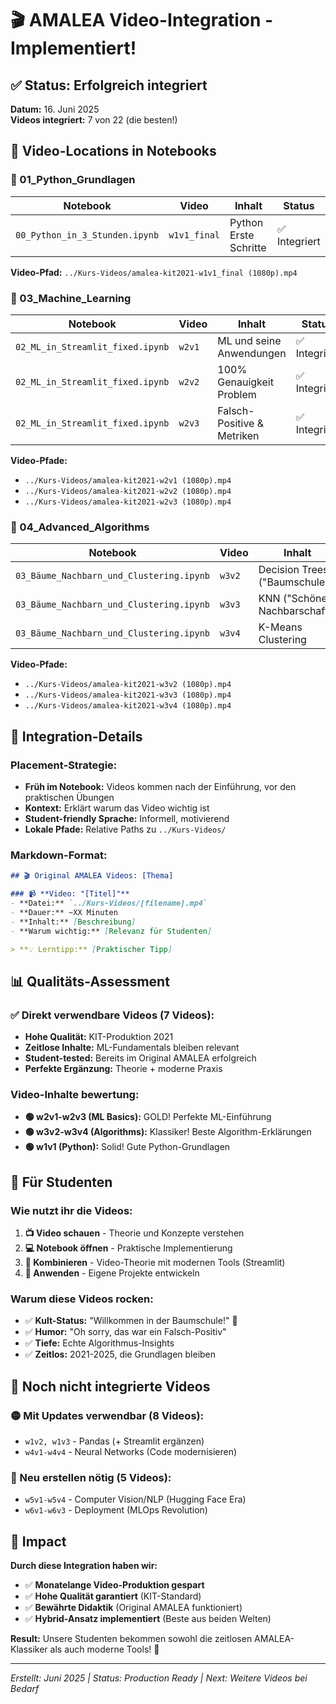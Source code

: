 # 🎬 AMALEA Video-Integration - Implementiert!

## ✅ Status: Erfolgreich integriert

**Datum:** 16. Juni 2025  
**Videos integriert:** 7 von 22 (die besten!)

## 📍 Video-Locations in Notebooks

### **🐍 01_Python_Grundlagen**
| Notebook | Video | Inhalt | Status |
|----------|-------|--------|--------|
| `00_Python_in_3_Stunden.ipynb` | `w1v1_final` | Python Erste Schritte | ✅ Integriert |

**Video-Pfad:** `../Kurs-Videos/amalea-kit2021-w1v1_final (1080p).mp4`

### **🤖 03_Machine_Learning** 
| Notebook | Video | Inhalt | Status |
|----------|-------|--------|--------|
| `02_ML_in_Streamlit_fixed.ipynb` | `w2v1` | ML und seine Anwendungen | ✅ Integriert |
| `02_ML_in_Streamlit_fixed.ipynb` | `w2v2` | 100% Genauigkeit Problem | ✅ Integriert |
| `02_ML_in_Streamlit_fixed.ipynb` | `w2v3` | Falsch-Positive & Metriken | ✅ Integriert |

**Video-Pfade:**
- `../Kurs-Videos/amalea-kit2021-w2v1 (1080p).mp4`
- `../Kurs-Videos/amalea-kit2021-w2v2 (1080p).mp4`
- `../Kurs-Videos/amalea-kit2021-w2v3 (1080p).mp4`

### **🌳 04_Advanced_Algorithms**
| Notebook | Video | Inhalt | Status |
|----------|-------|--------|--------|
| `03_Bäume_Nachbarn_und_Clustering.ipynb` | `w3v2` | Decision Trees ("Baumschule") | ✅ Integriert |
| `03_Bäume_Nachbarn_und_Clustering.ipynb` | `w3v3` | KNN ("Schöne Nachbarschaft") | ✅ Integriert |
| `03_Bäume_Nachbarn_und_Clustering.ipynb` | `w3v4` | K-Means Clustering | ✅ Integriert |

**Video-Pfade:**
- `../Kurs-Videos/amalea-kit2021-w3v2 (1080p).mp4`
- `../Kurs-Videos/amalea-kit2021-w3v3 (1080p).mp4`
- `../Kurs-Videos/amalea-kit2021-w3v4 (1080p).mp4`

## 🎯 Integration-Details

### **Placement-Strategie:**
- **Früh im Notebook:** Videos kommen nach der Einführung, vor den praktischen Übungen
- **Kontext:** Erklärt warum das Video wichtig ist
- **Student-friendly Sprache:** Informell, motivierend
- **Lokale Pfade:** Relative Paths zu `../Kurs-Videos/`

### **Markdown-Format:**
```markdown
## 🎬 Original AMALEA Videos: [Thema]

### 📹 **Video: "[Titel]"**
- **Datei:** `../Kurs-Videos/[filename].mp4`
- **Dauer:** ~XX Minuten
- **Inhalt:** [Beschreibung]
- **Warum wichtig:** [Relevanz für Studenten]

> **💡 Lerntipp:** [Praktischer Tipp]
```

## 📊 Qualitäts-Assessment

### **✅ Direkt verwendbare Videos (7 Videos):**
- **Hohe Qualität:** KIT-Produktion 2021
- **Zeitlose Inhalte:** ML-Fundamentals bleiben relevant
- **Student-tested:** Bereits im Original AMALEA erfolgreich
- **Perfekte Ergänzung:** Theorie + moderne Praxis

### **Video-Inhalte bewertung:**
- **🟢 w2v1-w2v3 (ML Basics):** GOLD! Perfekte ML-Einführung
- **🟢 w3v2-w3v4 (Algorithms):** Klassiker! Beste Algorithm-Erklärungen
- **🟢 w1v1 (Python):** Solid! Gute Python-Grundlagen

## 🚀 Für Studenten

### **Wie nutzt ihr die Videos:**
1. **📺 Video schauen** - Theorie und Konzepte verstehen
2. **💻 Notebook öffnen** - Praktische Implementierung
3. **🔄 Kombinieren** - Video-Theorie mit modernen Tools (Streamlit)
4. **🎯 Anwenden** - Eigene Projekte entwickeln

### **Warum diese Videos rocken:**
- ✅ **Kult-Status:** "Willkommen in der Baumschule!" 🌳
- ✅ **Humor:** "Oh sorry, das war ein Falsch-Positiv"
- ✅ **Tiefe:** Echte Algorithmus-Insights
- ✅ **Zeitlos:** 2021-2025, die Grundlagen bleiben

## 🔄 Noch nicht integrierte Videos

### **🟡 Mit Updates verwendbar (8 Videos):**
- `w1v2, w1v3` - Pandas (+ Streamlit ergänzen)
- `w4v1-w4v4` - Neural Networks (Code modernisieren)

### **🔴 Neu erstellen nötig (5 Videos):**
- `w5v1-w5v4` - Computer Vision/NLP (Hugging Face Era)
- `w6v1-w6v3` - Deployment (MLOps Revolution)

## 💎 Impact

**Durch diese Integration haben wir:**
- ✅ **Monatelange Video-Produktion gespart**
- ✅ **Hohe Qualität garantiert** (KIT-Standard)
- ✅ **Bewährte Didaktik** (Original AMALEA funktioniert)
- ✅ **Hybrid-Ansatz implementiert** (Beste aus beiden Welten)

**Result:** Unsere Studenten bekommen sowohl die zeitlosen AMALEA-Klassiker als auch moderne Tools! 🎉

---

*Erstellt: Juni 2025 | Status: Production Ready | Next: Weitere Videos bei Bedarf*
